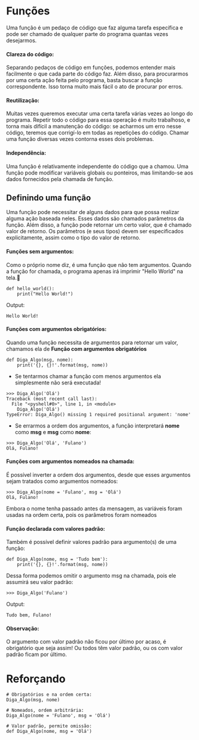 # Funções

Uma função é um pedaço de código que faz alguma tarefa específica e pode ser chamado de qualquer parte do programa quantas vezes desejarmos.

#### Clareza do código:
Separando pedaços de código em funções, podemos entender mais facilmente o que cada parte do código faz. Além disso, para procurarmos por uma certa ação feita pelo programa, basta buscar a função correspondente. Isso torna muito mais fácil o ato de procurar por erros.

#### Reutilização:

Muitas vezes queremos executar uma certa tarefa várias vezes ao longo do programa. Repetir todo o código para essa operação é muito trabalhoso, e torna mais difícil a manutenção do código: se acharmos um erro nesse código, teremos que corrigí-lo em todas as repetições do código. Chamar uma função diversas vezes contorna esses dois problemas.

#### Independência:

Uma função é relativamente independente do código que a chamou. Uma função pode modificar variáveis globais ou ponteiros, mas limitando-se aos dados fornecidos pela chamada de função.


## Definindo uma função

Uma função pode necessitar de alguns dados para que possa realizar alguma ação baseada neles. Esses dados são chamados parâmetros da função. Além disso, a função pode retornar um certo valor, que é chamado valor de retorno. Os parâmetros (e seus tipos) devem ser especificados explicitamente, assim como o tipo do valor de retorno.

#### Funções sem argumentos:

Como o próprio nome diz, é uma função que não tem argumentos. Quando a função for chamada, o programa apenas irá imprimir "Hello World" na tela.

```
def hello_world():
	print("Hello World!")
```
Output:

```
Hello World!
```

#### Funções com argumentos obrigatórios:

Quando uma função necessita de argumentos para retornar um valor, chamamos ela de **Função com argumentos obrigatórios**

```
def Diga_Algo(msg, nome):
    print('{}, {}!'.format(msg, nome))
```

- Se tentarmos chamar a função com menos argumentos ela simplesmente não será executada!

```
>>> Diga_Algo('Olá')
Traceback (most recent call last):
  File "<pyshell#0>", line 1, in <module>
    Diga_Algo('Olá')
TypeError: Diga_Algo() missing 1 required positional argument: 'nome'
```

- Se errarmos a ordem dos argumentos, a função interpretará **nome** como **msg** e **msg** como **nome**:

```
>>> Diga_Algo('Olá', 'Fulano')
Olá, Fulano!
```

#### Funções com argumentos nomeados na chamada:

É possível inverter a ordem dos argumentos, desde que esses argumentos sejam tratados como argumentos nomeados:

```
>>> Diga_Algo(nome = 'Fulano', msg = 'Olá')
Olá, Fulano!
```

Embora o nome tenha passado antes da mensagem, as variáveis foram usadas na ordem certa, pois os parâmetros foram nomeados

#### Função declarada com valores padrão:

Também é possível definir valores padrão para argumento(s) de uma função:

```
def Diga_Algo(nome, msg = 'Tudo bem'):
	print('{}, {}!'.format(msg, nome))
```

Dessa forma podemos omitir o argumento msg na chamada, pois ele assumirá seu valor padrão:

```
>>> Diga_Algo('Fulano')
```
Output:

```
Tudo bem, Fulano!
```

#### Observação:

O argumento com valor padrão não ficou por último por acaso, é obrigatório que seja assim! Ou todos têm valor padrão, ou os com valor padrão ficam por último.

# Reforçando

```
# Obrigatórios e na ordem certa:
Diga_Algo(msg, nome)

# Nomeados, ordem arbitrária:
Diga_Algo(nome = 'Fulano', msg = 'Olá')

# Valor padrão, permite omissão:
def Diga_Algo(nome, msg = 'Olá')
```
